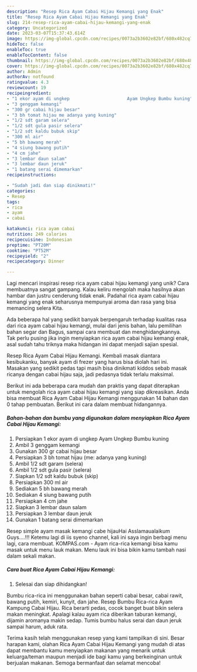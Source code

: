```yaml
---
description: "Resep Rica Ayam Cabai Hijau Kemangi yang Enak"
title: "Resep Rica Ayam Cabai Hijau Kemangi yang Enak"
slug: 214-resep-rica-ayam-cabai-hijau-kemangi-yang-enak
category: Uncategorized
date: 2023-03-07T15:37:43.614Z
image: https://img-global.cpcdn.com/recipes/0073a2b3602e82bf/680x482cq70/rica-ayam-cabai-hijau-kemangi-foto-resep-utama.jpg
hideToc: false
enableToc: true
enableTocContent: false
thumbnail: https://img-global.cpcdn.com/recipes/0073a2b3602e82bf/680x482cq70/rica-ayam-cabai-hijau-kemangi-foto-resep-utama.jpg
cover: https://img-global.cpcdn.com/recipes/0073a2b3602e82bf/680x482cq70/rica-ayam-cabai-hijau-kemangi-foto-resep-utama.jpg
author: Admin
authorAv: notfound
ratingvalue: 4.3
reviewcount: 19
recipeingredient:
- "1 ekor ayam di ungkep                      Ayam Ungkep Bumbu kuning"
- "3 genggam kemangi"
- "300 gr cabai hijau besar"
- "3 bh tomat hijau me adanya yang kuning"
- "1/2 sdt garam selera"
- "1/2 sdt gula pasir selera"
- "1/2 sdt kaldu bubuk skip"
- "300 ml air"
- "5 bh bawang merah"
- "4 siung bawang putih"
- "4 cm jahe"
- "3 lembar daun salam"
- "3 lembar daun jeruk"
- "1 batang serai dimemarkan"
recipeinstructions:

- "Sudah jadi dan siap dinikmati!"
categories:
- Resep
tags:
- rica
- ayam
- cabai

katakunci: rica ayam cabai 
nutrition: 249 calories
recipecuisine: Indonesian
preptime: "PT20M"
cooktime: "PT52M"
recipeyield: "2"
recipecategory: Dinner

---
```





Lagi mencari inspirasi resep rica ayam cabai hijau kemangi yang unik? Cara membuatnya sangat gampang. Kalau keliru mengolah maka hasilnya akan hambar dan justru cenderung tidak enak. Padahal rica ayam cabai hijau kemangi yang enak seharusnya mempunyai aroma dan rasa yang bisa memancing selera Kita.





Ada beberapa hal yang sedikit banyak berpengaruh terhadap kualitas rasa dari rica ayam cabai hijau kemangi, mulai dari jenis bahan, lalu pemilihan bahan segar dan Bagus, sampai cara membuat dan menghidangkannya. Tak perlu pusing jika ingin menyiapkan rica ayam cabai hijau kemangi enak,      asal sudah tahu triknya maka hidangan ini dapat menjadi sajian spesial.














Resep Rica Ayam Cabai Hijau Kemangi. Kembali masak diantara kesibukanku, banyak ayam di frezer yang harus bisa diolah hari ini. Masakan yang sedikit pedas tapi masih bisa dinikmati kiddos sebab masak ricanya dengan cabai hijau saja, jadi pedasnya tidak terlalu maksimal.






Berikut ini ada beberapa cara mudah dan praktis yang dapat diterapkan untuk mengolah rica ayam cabai hijau kemangi yang siap dikreasikan. Anda bisa membuat Rica Ayam Cabai Hijau Kemangi menggunakan 14 bahan dan 0 tahap pembuatan. Berikut ini cara dalam membuat hidangannya.

<!--inarticleads1-->

##### Bahan-bahan dan bumbu yang digunakan dalam menyiapkan Rica Ayam Cabai Hijau Kemangi:

1. Persiapkan 1 ekor ayam di ungkep                      Ayam Ungkep Bumbu kuning
1. Ambil 3 genggam kemangi
1. Gunakan 300 gr cabai hijau besar
1. Persiapkan 3 bh tomat hijau (me: adanya yang kuning)
1. Ambil 1/2 sdt garam (selera)
1. Ambil 1/2 sdt gula pasir (selera)
1. Siapkan 1/2 sdt kaldu bubuk (skip)
1. Persiapkan 300 ml air
1. Sediakan 5 bh bawang merah
1. Sediakan 4 siung bawang putih
1. Persiapkan 4 cm jahe
1. Siapkan 3 lembar daun salam
1. Persiapkan 3 lembar daun jeruk
1. Gunakan 1 batang serai dimemarkan


Resep simple ayam masak kemangi cabe hijauHai Asslamaualaikum Guys….!!! Ketemu lagi di iis syeno channel, kali ini saya ingin berbagi menu lagi, cara membuat. KOMPAS.com - Ayam rica-rica kemangi bisa kamu masak untuk menu lauk makan. Menu lauk ini bisa bikin kamu tambah nasi dalam sekali makan. 

<!--inarticleads2-->

##### Cara buat Rica Ayam Cabai Hijau Kemangi:


1. Selesai dan siap dihidangkan!

Bumbu rica-rica ini menggunakan bahan seperti cabai besar, cabai rawit, bawang putih, kemiri, kunyit, dan jahe. Resep Bumbu Rica-rica Ayam Kampung Cabai Hijau. Rica berarti pedas, cocok banget buat bikin selera makan meningkat. Apalagi kalau ayam rica diberikan taburan kemangi, dijamin aromanya makin sedap. Tumis bumbu halus serai dan daun jeruk sampai harum, aduk rata. 

Terima kasih telah menggunakan resep yang kami tampilkan di sini. Besar harapan kami, olahan Rica Ayam Cabai Hijau Kemangi yang mudah di atas dapat membantu kamu menyiapkan makanan yang menarik untuk keluarga/teman maupun menjadi ide bagi kamu yang berkeinginan untuk berjualan makanan. Semoga bermanfaat dan selamat mencoba!
